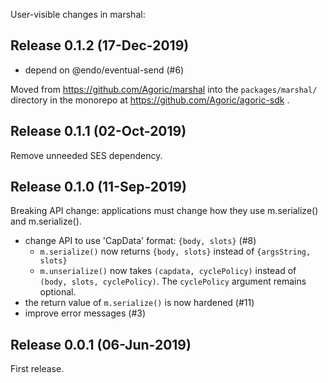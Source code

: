 User-visible changes in marshal:

## Release 0.1.2 (17-Dec-2019)

* depend on @endo/eventual-send (#6)

Moved from https://github.com/Agoric/marshal into the `packages/marshal/`
directory in the monorepo at https://github.com/Agoric/agoric-sdk .


## Release 0.1.1 (02-Oct-2019)

Remove unneeded SES dependency.


## Release 0.1.0 (11-Sep-2019)

Breaking API change: applications must change how they use m.serialize()
and m.serialize().

* change API to use 'CapData' format: `{body, slots}` (#8)
  * `m.serialize()` now returns `{body, slots}` instead of `{argsString, slots}`
  * `m.unserialize()` now takes `(capdata, cyclePolicy)` instead of
    `(body, slots, cyclePolicy)`. The `cyclePolicy` argument remains optional.
* the return value of `m.serialize()` is now hardened (#11)
* improve error messages (#3)


## Release 0.0.1 (06-Jun-2019)

First release.
